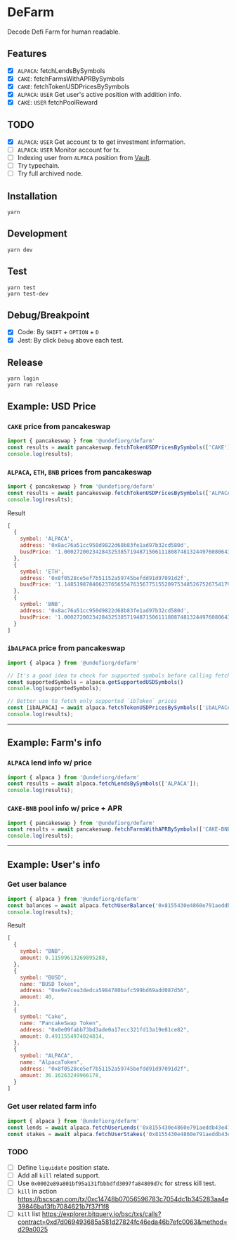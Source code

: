 # DeFarm
Decode Defi Farm for human readable.

## Features
- [x] `ALPACA`: fetchLendsBySymbols
- [x] `CAKE`: fetchFarmsWithAPRBySymbols
- [x] `CAKE`: fetchTokenUSDPricesBySymbols
- [x] `ALPACA`: `USER` Get user's active position with addition info.
- [x] `CAKE`: `USER` fetchPoolReward

## TODO
- [x] `ALPACA`: `USER` Get account tx to get investment information.
- [ ] `ALPACA`: `USER` Monitor account for tx.
- [ ] Indexing user from `ALPACA` position from [Vault](https://bscscan.com/address/0x158da805682bdc8ee32d52833ad41e74bb951e59#readProxyContract).
- [ ] Try typechain.
- [ ] Try full archived node.

## Installation
```
yarn
```

## Development
```
yarn dev
```

## Test
```
yarn test
yarn test-dev
```

## Debug/Breakpoint
- [x] Code: By `SHIFT` + `OPTION` + `D`
- [x] Jest: By click `Debug` above each test.

## Release
```
yarn login
yarn run release
```

## Example: USD Price

### `CAKE` price from pancakeswap
```typescript
import { pancakeswap } from '@undefiorg/defarm'
const results = await pancakeswap.fetchTokenUSDPricesBySymbols(['CAKE']);
console.log(results);
```

### `ALPACA`, `ETH`, `BNB` prices from pancakeswap
```typescript
import { pancakeswap } from '@undefiorg/defarm'
const results = await pancakeswap.fetchTokenUSDPricesBySymbols(['ALPACA', 'ETH', 'BNB']);
console.log(results);
```
Result
```js
[
  {
    symbol: 'ALPACA',
    address: '0x8ac76a51cc950d9822d68b83fe1ad97b32cd580d',
    busdPrice: '1.00027200234284325385719487150611180874813244976080643374535168075347660132703574'
  },
  {
    symbol: 'ETH',
    address: '0x8f0528ce5ef7b51152a59745befdd91d97091d2f',
    busdPrice: '1.14851987840623765655476356775155209753485267526754179724691496011441271322668135'
  },
  {
    symbol: 'BNB',
    address: '0x8ac76a51cc950d9822d68b83fe1ad97b32cd580d',
    busdPrice: '1.00027200234284325385719487150611180874813244976080643374535168075347660132703574'
  }
]
```

### `ibALPACA` price from pancakeswap
```typescript
import { alpaca } from '@undefiorg/defarm'

// It's a good idea to check for supported symbols before calling fetchTokenUSDPricesBySymbols
const supportedSymbols = alpaca.getSupportedUSDSymbols()
console.log(supportedSymbols);

// Better use to fetch only supported `ibToken` prices
const [ibALPACA] = await alpaca.fetchTokenUSDPricesBySymbols(['ibALPACA'])
console.log(results);
```
---

## Example: Farm's info

### `ALPACA` lend info w/ price
```typescript
import { alpaca } from '@undefiorg/defarm'
const results = await alpaca.fetchLendsBySymbols(['ALPACA']);
console.log(results);
```

### `CAKE-BNB` pool info w/ price + APR
```typescript
import { pancakeswap } from '@undefiorg/defarm'
const results = await pancakeswap.fetchFarmsWithAPRBySymbols(['CAKE-BNB LP']);
console.log(results);
```

---

## Example: User's info

### Get user balance
```typescript
import { alpaca } from '@undefiorg/defarm'
const balances = await alpaca.fetchUserBalance('0x8155430e4860e791aeddb43e4764d15de7e0def1')
console.log(results);
```
Result
```js
[
  {
    symbol: "BNB",
    amount: 0.11599613269895288,
  },
  {
    symbol: "BUSD",
    name: "BUSD Token",
    address: "0xe9e7cea3dedca5984780bafc599bd69add087d56",
    amount: 40,
  },
  {
    symbol: "Cake",
    name: "PancakeSwap Token",
    address: "0x0e09fabb73bd3ade0a17ecc321fd13a19e81ce82",
    amount: 0.4911554974024814,
  },
  {
    symbol: "ALPACA",
    name: "AlpacaToken",
    address: "0x8f0528ce5ef7b51152a59745befdd91d97091d2f",
    amount: 36.16263249966178,
  }
]
```

### Get user related farm info
```typescript
import { alpaca } from '@undefiorg/defarm'
const lends = await alpaca.fetchUserLends('0x8155430e4860e791aeddb43e4764d15de7e0def1')
const stakes = await alpaca.fetchUserStakes('0x8155430e4860e791aeddb43e4764d15de7e0def1')
```

### TODO
- [ ] Define `liquidate` position state.
- [ ] Add all `kill` related support.
- [ ] Use `0x0002e89a801bf95a131fbbbdfd3097fa84809d7c` for stress kill test.
- [ ] `kill` in action https://bscscan.com/tx/0xc14748b07056596783c7054dc1b345283aa4e39846ba13fb7084621b7f37f1f8
- [ ] `kill` list https://explorer.bitquery.io/bsc/txs/calls?contract=0xd7d069493685a581d27824fc46eda46b7efc0063&method=d29a0025
